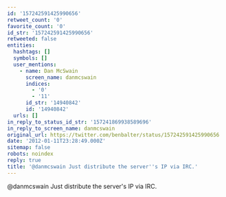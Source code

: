 ```yaml
---
id: '157242591425990656'
retweet_count: '0'
favorite_count: '0'
id_str: '157242591425990656'
retweeted: false
entities:
  hashtags: []
  symbols: []
  user_mentions:
    - name: Dan McSwain
      screen_name: danmcswain
      indices:
        - '0'
        - '11'
      id_str: '14940842'
      id: '14940842'
  urls: []
in_reply_to_status_id_str: '157241869938589696'
in_reply_to_screen_name: danmcswain
original_url: https://twitter.com/benbalter/status/157242591425990656
date: '2012-01-11T23:28:49.000Z'
sitemap: false
robots: noindex
reply: true
title: '@danmcswain Just distribute the server''s IP via IRC.'
---
```


@danmcswain Just distribute the server's IP via IRC.